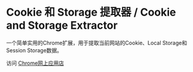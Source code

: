 # Cookie 和 Storage 提取器 / Cookie and Storage Extractor

一个简单实用的Chrome扩展，用于提取当前网站的Cookie、Local Storage和Session Storage数据。

访问 [Chrome网上应用店](https://chromewebstore.google.com/detail/glomgihfckpdpjgidnfkcmaemljkimgk?utm_source=item-share-cb)
